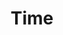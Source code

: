 ---
title: Time

type: chapter

order:
  cat: anga
  aagam: 
    position: 2
    depth: 1
  book: 
    position: 1
    depth: 2
  chapter: 
    position: 2
    depth: 3

parent:
  type: book

children:
  type: lesson
  count: 3

---